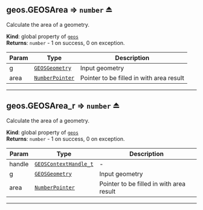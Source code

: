 <a name="exp_module_geos--geos.GEOSArea"></a>

## geos.GEOSArea ⇒ <code>number</code> ⏏
Calculate the area of a geometry.

**Kind**: global property of [<code>geos</code>](/typedefs-enums/typedefs-enums.html#module_geos)  
**Returns**: <code>number</code> - 1 on success, 0 on exception.  

| Param | Type | Description |
| --- | --- | --- |
| g | [<code>GEOSGeometry</code>](/typedefs-enums/typedefs-enums.html#GEOSGeometry) | Input geometry |
| area | [<code>NumberPointer</code>](/typedefs-enums/typedefs-enums.html#NumberPointer) | Pointer to be filled in with area result |


---
<a name="exp_module_geos--geos.GEOSArea_r"></a>

## geos.GEOSArea\_r ⇒ <code>number</code> ⏏
Calculate the area of a geometry.

**Kind**: global property of [<code>geos</code>](/typedefs-enums/typedefs-enums.html#module_geos)  
**Returns**: <code>number</code> - 1 on success, 0 on exception.  

| Param | Type | Description |
| --- | --- | --- |
| handle | [<code>GEOSContextHandle\_t</code>](/typedefs-enums/typedefs-enums.html#GEOSContextHandle_t) | - |
| g | [<code>GEOSGeometry</code>](/typedefs-enums/typedefs-enums.html#GEOSGeometry) | Input geometry |
| area | [<code>NumberPointer</code>](/typedefs-enums/typedefs-enums.html#NumberPointer) | Pointer to be filled in with area result |


---

